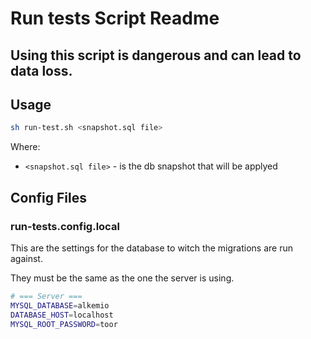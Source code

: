 # Run tests Script Readme

## Using this script is dangerous and can lead to data loss.

## Usage

```bash
sh run-test.sh <snapshot.sql file>
```

Where:

- `<snapshot.sql file>` - is the db snapshot that will be applyed

## Config Files

### run-tests.config.local

This are the settings for the database to witch the migrations are run against.

They must be the same as the one the server is using.

```bash
# === Server ===
MYSQL_DATABASE=alkemio
DATABASE_HOST=localhost
MYSQL_ROOT_PASSWORD=toor

```
